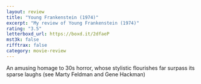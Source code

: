 ```yaml
---
layout: review
title: "Young Frankenstein (1974)"
excerpt: "My review of Young Frankenstein (1974)"
rating: "3.5"
letterboxd_url: https://boxd.it/2dfaeP
mst3k: false
rifftrax: false
category: movie-review
---
```


An amusing homage to 30s horror, whose stylistic flourishes far surpass its sparse laughs (see Marty Feldman and Gene Hackman)
